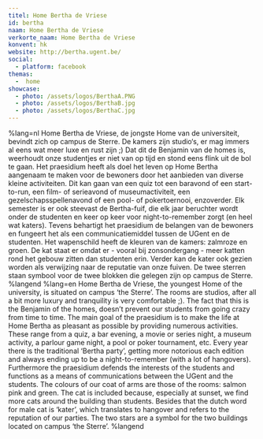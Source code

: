 ```yaml
---
titel: Home Bertha de Vriese
id: bertha
naam: Home Bertha de Vriese
verkorte_naam: Home Bertha de Vriese
konvent: hk
website: http://bertha.ugent.be/
social:
  - platform: facebook
themas:
  -  home
showcase:
  - photo: /assets/logos/BerthaA.PNG
  - photo: /assets/logos/BerthaB.jpg
  - photo: /assets/logos/BerthaC.jpg
---
```


%lang=nl 
Home Bertha de Vriese, de jongste Home van de universiteit, bevindt zich op campus de Sterre. De kamers zijn studio‘s, er mag immers al eens wat meer luxe en rust zijn ;)
Dat dit de Benjamin van de homes is, weerhoudt onze studentjes er niet van op tijd en stond eens flink uit de bol te gaan.
Het praesidium heeft als doel het leven op Home Bertha aangenaam te maken voor de bewoners door het aanbieden van diverse kleine activiteiten. Dit kan gaan van een quiz tot een baravond of een start-to-run, een film- of serieavond of museumactiviteit, een gezelschapsspellenavond of een pool- of pokertoernooi, enzoverder. Elk semester is er ook steevast de Bertha-fuif, die elk jaar beruchter wordt onder de studenten en keer op keer voor night-to-remember zorgt (en heel wat katers).
Tevens behartigt het praesidium de belangen van de bewoners en fungeert het als een communicatiemiddel tussen de UGent en de studenten.
Het wapenschild heeft de kleuren van de kamers: zalmroze en groen. De kat staat er omdat er - vooral bij zonsondergang - meer katten rond het gebouw zitten dan studenten erin. Verder kan de kater ook gezien worden als verwijzing naar de reputatie van onze fuiven. De twee sterren staan symbool voor de twee blokken die gelegen zijn op campus de Sterre. 
%langend 
%lang=en 
Home Bertha de Vriese, the youngest Home of the university, is situated on campus ‘the Sterre’. The rooms are studios, after all a bit more luxury and tranquility is very comfortable ;). The fact that this is the Benjamin of the homes, doesn’t prevent our students from going crazy from time to time. The main goal of the praesidium is to make the life at Home Bertha as pleasant as possible by providing numerous activities. These range from a quiz, a bar evening, a movie or series night, a museum activity, a parlour game night, a pool or poker tournament, etc. Every year there is the traditional ‘Bertha party’, getting more notorious each edition and always ending up to be a night-to-remember (with a lot of hangovers). Furthermore the praesidium defends the interests of the students and functions as a means of communications between the UGent and the students. The colours of our coat of arms are those of the rooms: salmon pink and green. The cat is included because, especially at sunset, we find more cats around the building than students. Besides that the dutch word for male cat is ‘kater’, which translates to hangover and refers to the reputation of our parties. The two stars are a symbol for the two buildings located on campus ‘the Sterre’. 
%langend
